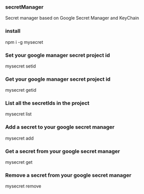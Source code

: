 ### secretManager
Secret manager based on Google Secret Manager and KeyChain

### install
npm i -g mysecret

### Set your google manager secret project id
mysecret setid

### Get your google manager secret project id
mysecret getid

### List all the secretIds in the project
mysecret list

### Add a secret to your google secret manager
mysecret add

### Get a secret from your google secret manager
mysecret get

### Remove a secret from your google secret manager
mysecret remove

